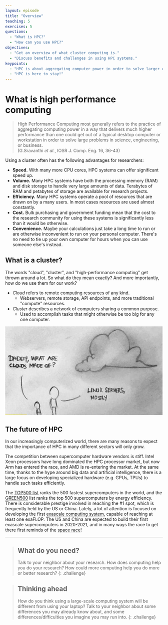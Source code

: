 ```yaml
---
layout: episode
title: "Overview"
teaching: 5
exercises: 5
questions:
  - "What is HPC?"
  - "How can you use HPC?"
objectives:
  - "Get an overview of what cluster computing is."
  - "Discuss benefits and challenges in using HPC systems."
keypoints:
  - "HPC is about aggregating computer power in order to solve larger computational problems"
  - "HPC is here to stay!"
---
```


# What is high performance computing

> High Performance Computing most generally refers to the practice of aggregating computing power in 
> a way that delivers much higher performance than one could get out of a typical desktop computer or
> workstation in order to solve large problems in science, engineering, or business.  
> (G.Sravanthi *et al.*, IOSR J. Comp. Eng. 16, 36-43)

Using a cluster often has the following advantages for researchers:

- **Speed.** With many more CPU cores, HPC systems can offer significant speed up.
- **Volume.** Many HPC systems have both the processing memory (RAM) and disk storage to handle very large amounts of data. Terabytes of RAM and petabytes of storage are available for research projects.
- **Efficiency.** Many HPC systems operate a pool of resources that are drawn on by a many users. In most cases resources are used almost constantly.
- **Cost.** Bulk purchasing and government funding mean that the cost to the research community for using these systems is significantly less than it would be otherwise.
- **Convenience.** Maybe your calculations just take a long time to run or are otherwise inconvenient to run on your personal computer. There's no need to tie up your own computer for hours when you can use someone else's instead.


## What is a cluster?

The words "cloud", "cluster", and "high-performance computing" get thrown around a lot. So what do
they mean exactly? And more importantly, how do we use them for our work?

- *Cloud* refers to remote computing resources of any kind.
  - Webservers, remote storage, API endpoints, and more traditional "compute" resources.
- *Cluster* describes a network of computers sharing a common purpose.
  - Used to accomplish tasks that might otherwise be too big for any one computer.

![The cloud is made of Linux](../img/linux-cloud.jpg)

## The future of HPC

In our increasingly computerized world, there are many reasons to expect that the 
importance of HPC in many different sectors will only grow.

The competition between supercomputer hardware vendors is stiff. Intel Xeon processors have long
dominated the HPC processor market, but now Arm has entered the race, and AMD is re-entering the market.
At the same time, thanks to the hype around big data and artificial intelligence,
there is a large focus on developing specialized hardware (e.g. GPUs, TPUs) to handle such tasks 
efficiently. 

The [TOP500 list](https://top500.org/) ranks the 500 fastest supercomputers in the world, and 
the [GREEN500](https://top500.org/green500/) list ranks the top 500 supercomputers by energy efficiency.
There is considerable prestige involved in reaching the #1 spot, which is frequently 
held by the US or China. Lately, a lot of attention is focused on developing the first 
[exascale computing system](https://en.wikipedia.org/wiki/Exascale_computing), capable of reaching at 
least one exaFLOP. The US and China are expected to build their first exascale supercomputers in 
2020-2021, and in many ways the race to get there first reminds of the [space race](https://en.wikipedia.org/wiki/Space_Race)!


---

> ## What do you need?
>
> Talk to your neighbor about your research. How does computing help you do your research? How could
> more computing help you do more or better research?
{: .challenge}


> ## Thinking ahead
>
> How do you think using a large-scale computing system will be different from using your laptop? 
> Talk to your neighbor about some differences you may already know about, and some 
> differences/difficulties you imagine you may run into.
{: .challenge}

